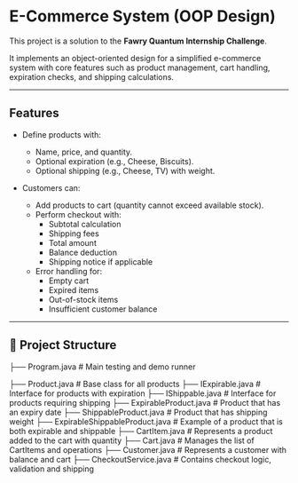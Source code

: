 # E-Commerce System (OOP Design)

This project is a solution to the **Fawry Quantum Internship Challenge**.

It implements an object-oriented design for a simplified e-commerce system with core features such as product management, cart handling, expiration checks, and shipping calculations.

---

##  Features

- Define products with:
  - Name, price, and quantity.
  - Optional expiration (e.g., Cheese, Biscuits).
  - Optional shipping (e.g., Cheese, TV) with weight.

- Customers can:
  - Add products to cart (quantity cannot exceed available stock).
  - Perform checkout with:
    - Subtotal calculation
    - Shipping fees
    - Total amount
    - Balance deduction
    - Shipping notice if applicable
  - Error handling for:
    - Empty cart
    - Expired items
    - Out-of-stock items
    - Insufficient customer balance

---

## 🧱 Project Structure

├── Program.java                       # Main testing and demo runner

├── Product.java                       # Base class for all products
├── IExpirable.java                    # Interface for products with expiration
├── IShippable.java                    # Interface for products requiring shipping
├── ExpirableProduct.java              # Product that has an expiry date
├── ShippableProduct.java              # Product that has shipping weight
├── ExpirableShippableProduct.java     # Example of a product that is both expirable and shippable
├── CartItem.java                      # Represents a product added to the cart with quantity
├── Cart.java                          # Manages the list of CartItems and operations
├── Customer.java                      # Represents a customer with balance and cart
├── CheckoutService.java               # Contains checkout logic, validation and shipping
